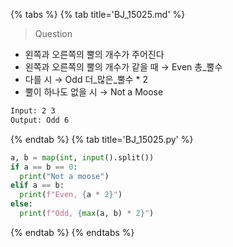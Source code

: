 {% tabs %}
{% tab title='BJ_15025.md' %}

> Question

* 왼쪽과 오른쪽의 뿔의 개수가 주어진다
* 왼쪽과 오른쪽의 뿔의 개수가 같을 때 → Even 총_뿔수
* 다를 시 → Odd 더_많은_뿔수 * 2
* 뿔이 하나도 없을 시 → Not a Moose

```txt
Input: 2 3
Output: Odd 6
```

{% endtab %}
{% tab title='BJ_15025.py' %}

```py
a, b = map(int, input().split())
if a == b == 0:
  print("Not a moose")
elif a == b:
  print(f"Even, {a * 2}")
else:
  print(f"Odd, {max(a, b) * 2}")
```

{% endtab %}
{% endtabs %}
